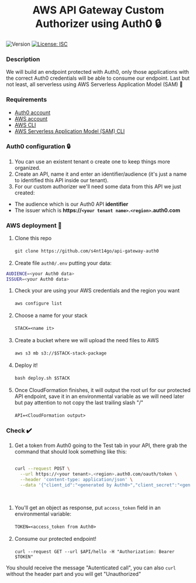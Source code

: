 <h1 align="center">AWS API Gateway Custom Authorizer using Auth0 🔒</h1>
<p>
  <img alt="Version" src="https://img.shields.io/badge/version-1.0.0-blue.svg?cacheSeconds=2592000" />
  <a href="#" target="_blank">
    <img alt="License: ISC" src="https://img.shields.io/badge/License-ISC-yellow.svg" />
  </a>
</p>

### Description

We will build an endpoint protected with Auth0, only those applications with the correct Auth0 credentials will be able to consume our endpoint. Last but not least, all serverless using AWS Serverless Application Model (SAM) 💫

### Requirements

* [Auth0 account](https://auth0.com)
* [AWS account](https://aws.amazon.com)
* [AWS CLI](https://aws.amazon.com/cli)
* [AWS Serverless Application Model (SAM) CLI](https://aws.amazon.com/serverless/sam) 

### Auth0 configuration 🔒

1. You can use an existent tenant o create one to keep things more organized.
1. Create an API, name it and enter an identifier/audience (it's just a name to identified this API inside our tenant).
1. For our custom authorizer we'll need some data from this API we just created:
 * The audience which is our Auth0 API **identifier**
 * The issuer which is **https://`<your tenant name>`.`<region>`.auth0.com**
 
### AWS deployment 🚀

1. Clone this repo<br /><br />
`git clone https://github.com/s4nt14go/api-gateway-auth0`<br /><br />
1. Create file `auth0/.env` putting your data:<br />
```bash
AUDIENCE=<your Auth0 data>
ISSUER=<your Auth0 data>
```
1. Check your are using your AWS credentials and the region you want<br /><br />
`aws configure list`<br /><br />
1. Choose a name for your stack<br /><br />
`STACK=<name it>`<br /><br />
1. Create a bucket where we will upload the need files to AWS<br /><br />
`aws s3 mb s3://$STACK-stack-package`<br /><br />
1. Deploy it!<br /><br />
`bash deploy.sh $STACK`<br /><br />
1. Once CloudFormation finishes, it will output the root url for our protected API endpoint, save it in an environmental variable as we will need later but pay attention to not copy the last trailing slash "/"<br /><br />
`API=<CloudFormation output>`

### Check ✔️

1. Get a token from Auth0 going to the Test tab in your API, there grab the command that should look something like this:<br /><br />
    ```bash
    curl --request POST \
      --url https://<your tenant>.<region>.auth0.com/oauth/token \
      --header 'content-type: application/json' \
      --data '{"client_id":"<generated by Auth0>","client_secret":"<generated by Auth0>","audience":"<your api identifier>","grant_type":"client_credentials"}'
    ```
    
<br />

1. You'll get an object as response, put `access_token` field in an environmental variable:<br /><br />
`TOKEN=<access_token from Auth0>`<br /><br />
1. Consume our protected endpoint!<br /><br />
`curl --request GET --url $API/hello -H "Authorization: Bearer $TOKEN"`

You should receive the message "Autenticated call", you can also `curl` without the header part and you will get "Unauthorized"
